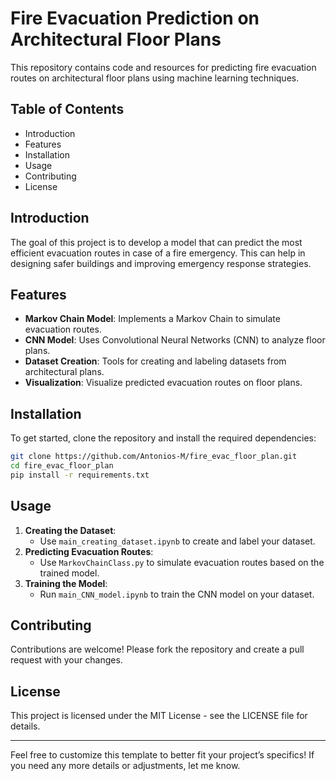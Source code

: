 # Fire Evacuation Prediction on Architectural Floor Plans

This repository contains code and resources for predicting fire evacuation routes on architectural floor plans using machine learning techniques.

## Table of Contents

- Introduction
- Features
- Installation
- Usage
- Contributing
- License

## Introduction

The goal of this project is to develop a model that can predict the most efficient evacuation routes in case of a fire emergency. This can help in designing safer buildings and improving emergency response strategies.

## Features

- **Markov Chain Model**: Implements a Markov Chain to simulate evacuation routes.
- **CNN Model**: Uses Convolutional Neural Networks (CNN) to analyze floor plans.
- **Dataset Creation**: Tools for creating and labeling datasets from architectural plans.
- **Visualization**: Visualize predicted evacuation routes on floor plans.

## Installation

To get started, clone the repository and install the required dependencies:

```bash
git clone https://github.com/Antonios-M/fire_evac_floor_plan.git
cd fire_evac_floor_plan
pip install -r requirements.txt
```

## Usage

1. **Creating the Dataset**:
    - Use `main_creating_dataset.ipynb` to create and label your dataset.
2. **Predicting Evacuation Routes**:
    - Use `MarkovChainClass.py` to simulate evacuation routes based on the trained model.
3. **Training the Model**:
    - Run `main_CNN_model.ipynb` to train the CNN model on your dataset.

## Contributing

Contributions are welcome! Please fork the repository and create a pull request with your changes.

## License

This project is licensed under the MIT License - see the LICENSE file for details.

---

Feel free to customize this template to better fit your project’s specifics! If you need any more details or adjustments, let me know.
